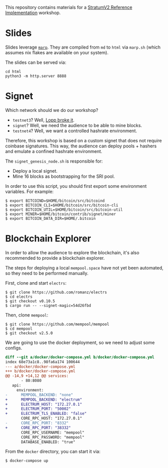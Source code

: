 This repository contains materials for a [StratumV2 Reference Implementation](https://github.com/stratum-mining/stratum) workshop.

# Slides
Slides leverage [`marp`](https://marp.app/). They are compiled from `md` to `html` via `marp.sh` (which assumes nix flakes are available on your system).

The slides can be served via:
```
cd html
python3 -m http.server 8888
```

# Signet
Which network should we do our workshop?

- `testnet3`? Well, [Lopp broke it](https://blog.lopp.net/griefing-bitcoin-testnet/).
- `signet`? Well, we need the audience to be able to mine blocks.
- `testnet4`? Well, we want a controlled hashrate environment.

Therefore, this workshop is based on a custom signet that does not require coinbase signatures. This way, the audience can deploy pools + hashers and emulate a confined hashrate environment.

The `signet_genesis_node.sh` is responsible for:
- Deploy a local signet.
- Mine 16 blocks as bootstrapping for the SRI pool.

In order to use this script, you should first export some environment variables. For example:
```
$ export BITCOIND=$HOME/bitcoin/src/bitcoind
$ export BITCOIN_CLI=$HOME/bitcoin/src/bitcoin-cli
$ export BITCOIN_UTIL=$HOME/bitcoin/src/bitcoin-util
$ export MINER=$HOME/bitcoin/contrib/signet/miner
$ export BITCOIN_DATA_DIR=$HOME/.bitcoin
```

# Blockchain Explorer

In order to allow the audience to explore the blockchain, it's also recommended to provide a blockchain explorer.

The steps for deploying a local `mempool.space` have not yet been automated, so they need to be performed manually.

First, clone and start `electrs`:
```
$ git clone https://github.com/romanz/electrs
$ cd electrs
$ git checkout v0.10.5
$ cargo run -- --signet-magic=54d26fbd
```

Then, clone `mempool`:
```
$ git clone https://github.com/mempool/mempool
$ cd mempool
$ git checkout v2.5.0
```

We are going to use the docker deployment, so we need to adjust some configs.
```diff
diff --git a/docker/docker-compose.yml b/docker/docker-compose.yml
index 68e73a1c8..98fa6a174 100644
--- a/docker/docker-compose.yml
+++ b/docker/docker-compose.yml
@@ -14,9 +14,12 @@ services:
       - 80:8080
   api:
     environment:
-      MEMPOOL_BACKEND: "none"
+      MEMPOOL_BACKEND: "electrum"
+      ELECTRUM_HOST: "172.27.0.1"
+      ELECTRUM_PORT: "50002"
+      ELECTRUM_TLS_ENABLED: "false"
       CORE_RPC_HOST: "172.27.0.1"
-      CORE_RPC_PORT: "8332"
+      CORE_RPC_PORT: "38332"
       CORE_RPC_USERNAME: "mempool"
       CORE_RPC_PASSWORD: "mempool"
       DATABASE_ENABLED: "true"
```

From the `docker` directory, you can start it via:
```
$ docker-compose up
```